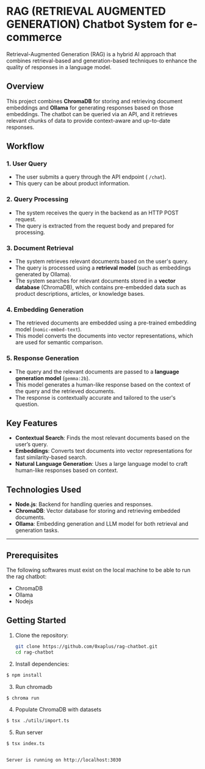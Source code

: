 # RAG (RETRIEVAL AUGMENTED GENERATION) Chatbot System for e-commerce

Retrieval-Augmented Generation (RAG) is a hybrid AI approach that combines retrieval-based and generation-based techniques to enhance the quality of responses in a language model. 

## Overview

This project combines **ChromaDB** for storing and retrieving document embeddings and **Ollama** for generating responses based on those embeddings. The chatbot can be queried via an API, and it retrieves relevant chunks of data to provide context-aware and up-to-date responses.


## Workflow

### 1. **User Query**
   - The user submits a query through the API endpoint ( `/chat`).
   - This query can be about product information.

### 2. **Query Processing**
   - The system receives the query in the backend as an HTTP POST request.
   - The query is extracted from the request body and prepared for processing.

### 3. **Document Retrieval**
   - The system retrieves relevant documents based on the user's query.
   - The query is processed using a **retrieval model** (such as embeddings generated by Ollama).
   - The system searches for relevant documents stored in a **vector database** (ChromaDB), which contains pre-embedded data such as product descriptions, articles, or knowledge bases.

### 4. **Embedding Generation**
   - The retrieved documents are embedded using a pre-trained embedding model (`nomic-embed-text`).
   - This model converts the documents into vector representations, which are used for semantic comparison.

### 5. **Response Generation**
   - The query and the relevant documents are passed to a **language generation model** (`gemma:2b`).
   - This model generates a human-like response based on the context of the query and the retrieved documents.
   - The response is contextually accurate and tailored to the user's question.



## Key Features

- **Contextual Search**: Finds the most relevant documents based on the user’s query.
- **Embeddings**: Converts text documents into vector representations for fast similarity-based search.
- **Natural Language Generation**: Uses a large language model to craft human-like responses based on context.



## Technologies Used

- **Node.js**: Backend for handling queries and responses.
- **ChromaDB**: Vector database for storing and retrieving embedded documents.
- **Ollama**: Embedding generation and LLM model for both retrieval and generation tasks.

---

## Prerequisites
The following softwares must exist on the local machine to be able to run the rag chatbot:
- ChromaDB 
- Ollama
- Nodejs

## Getting Started

1. Clone the repository:
   ```bash
   git clone https://github.com/0xaplus/rag-chatbot.git
   cd rag-chatbot

2. Install dependencies:
```bash
$ npm install
```

3. Run chromadb
```bash
$ chroma run
```

4. Populate ChromaDB with datasets
```bash
$ tsx ./utils/import.ts
```

5. Run server
```bash
$ tsx index.ts


Server is running on http://localhost:3030
```

